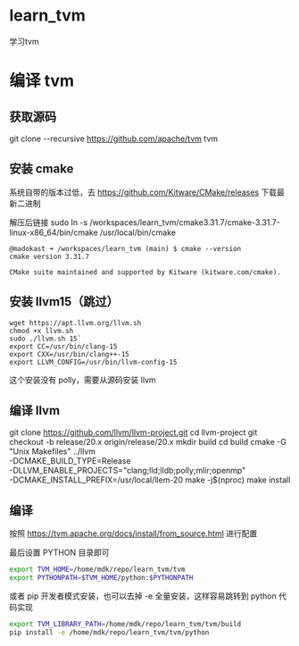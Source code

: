 # learn_tvm

学习tvm

# 编译 tvm

## 获取源码

git clone --recursive https://github.com/apache/tvm tvm

## 安装 cmake

系统自带的版本过低，去 https://github.com/Kitware/CMake/releases 下载最新二进制

解压后链接 sudo ln -s /workspaces/learn_tvm/cmake3.31.7/cmake-3.31.7-linux-x86_64/bin/cmake /usr/local/bin/cmake

```
@madokast ➜ /workspaces/learn_tvm (main) $ cmake --version
cmake version 3.31.7

CMake suite maintained and supported by Kitware (kitware.com/cmake).
```

## 安装 llvm15（跳过）

```
wget https://apt.llvm.org/llvm.sh
chmod +x llvm.sh
sudo ./llvm.sh 15`
export CC=/usr/bin/clang-15
export CXX=/usr/bin/clang++-15
export LLVM_CONFIG=/usr/bin/llvm-config-15
```

这个安装没有 polly，需要从源码安装 llvm

## 编译 llvm

git clone https://github.com/llvm/llvm-project.git
cd llvm-project
git checkout -b release/20.x origin/release/20.x
mkdir build
cd build
cmake -G "Unix Makefiles" ../llvm \
  -DCMAKE_BUILD_TYPE=Release \
  -DLLVM_ENABLE_PROJECTS="clang;lld;lldb;polly;mlir;openmp" \
  -DCMAKE_INSTALL_PREFIX=/usr/local/llem-20
make -j$(nproc)
make install

## 编译

按照 https://tvm.apache.org/docs/install/from_source.html 进行配置

最后设置 PYTHON 目录即可

```bash
export TVM_HOME=/home/mdk/repo/learn_tvm/tvm
export PYTHONPATH=$TVM_HOME/python:$PYTHONPATH
```

或者 pip 开发者模式安装，也可以去掉 -e 全量安装，这样容易跳转到 python 代码实现

```bash
export TVM_LIBRARY_PATH=/home/mdk/repo/learn_tvm/tvm/build
pip install -e /home/mdk/repo/learn_tvm/tvm/python
```
